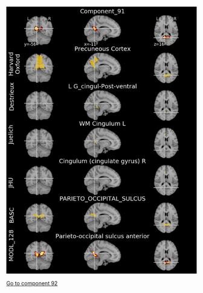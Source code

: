


![91](preliminary/91.jpg "Component 91")

[Go to component 92](https://parietal-inria.github.io/MODL_atlas/512/92 "Component 92")